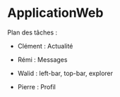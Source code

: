 # ApplicationWeb

Plan des tâches :

- Clément : Actualité


- Rémi : Messages


- Walid : left-bar, top-bar, explorer


- Pierre : Profil
